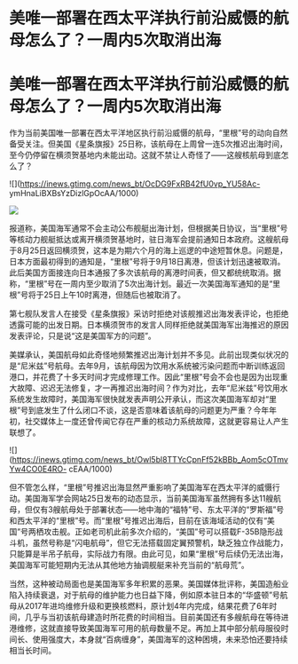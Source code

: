 # 美唯一部署在西太平洋执行前沿威慑的航母怎么了？一周内5次取消出海

# 美唯一部署在西太平洋执行前沿威慑的航母怎么了？一周内5次取消出海

作为当前美国唯一部署在西太平洋地区执行前沿威慑的航母，“里根”号的动向自然备受关注。但美国《星条旗报》25日称，该航母在上周曾一连5次推迟出海时间，至今仍停留在横须贺基地内未能出动。这就不禁让人奇怪了——这艘核航母到底怎么了？

![](https://inews.gtimg.com/news_bt/OcDG9FxRB42fU0vp_YU58Ac-
ymHnaLiBXBsYzDizlGpOcAA/1000)

![](https://inews.gtimg.com/news_bt/OAhX2YLw26lkfQJvSiGiIk2O3fUw3DK0gR__PaUWrPi50AA/1000)

报道称，美国海军通常不会主动公布舰艇出海计划，但根据美日协议，当“里根”号等核动力舰艇抵达或离开横须贺基地时，驻日海军会提前通知日本政府。这艘航母于8月25日返回横须贺，这本是为期六个月的海上巡逻的中途短暂休息。问题是，日本方面最初得到的通知是，“里根”号将于9月18日离港，但该计划迅速被取消。此后美国方面接连向日本通报了多次该航母的离港时间表，但又都统统取消。据称，“里根”号在一周内至少取消了5次出海计划。最近一次美国海军通知的是“里根”号将于25日上午10时离港，但随后也被取消了。

第七舰队发言人在接受《星条旗报》采访时拒绝对该舰推迟出海发表评论，也拒绝透露可能的出发日期。日本横须贺市的发言人同样拒绝就美国海军出海推迟的原因发表评论，只是说“这是美国军方的问题”。

美媒承认，美国航母如此奇怪地频繁推迟出海计划并不多见。此前出现类似状况的是“尼米兹”号航母。去年9月，该航母因为饮用水系统被污染问题而中断训练返回港口，并花费了十多天时间才完成修理工作。因此“里根”号会不会也是因为出现重大故障、迟迟无法修复，才一再推迟出海时间？作为对比，去年“尼米兹”号饮用水系统发生故障时，美国海军很快就发表声明公开承认，而这次美国海军却对“里根”号到底发生了什么闭口不谈，这是否意味着该航母的问题更为严重？今年年初，社交媒体上一度还曾传闻它存在严重的核动力系统故障，这就更容易让人产生联想了。

![](https://inews.gtimg.com/news_bt/Owl5bl8TTYcCpnFf52kBBb_Aom5cOTmvYw4CO0E4RO-
cEAA/1000)

但不管怎么样，“里根”号推迟出海显然严重影响了美国海军在西太平洋的威慑行动。美国海军学会网站25日发布的动态显示，当前美国海军虽然拥有多达11艘航母，但仅有3艘航母处于部署状态——地中海的“福特”号、东太平洋的“罗斯福”号和西太平洋的“里根”号。而“里根”号推迟出海后，目前在该海域活动的仅有“美国”号两栖攻击舰。正如老司机此前多次介绍的，“美国”号可以搭载F-35B隐形战斗机，虽然号称是“闪电航母”，但它无法搭载固定翼预警机，缺乏独立作战能力，只能算是半吊子航母，实际战力有限。由此可见，如果“里根”号后续仍无法出海，美国海军可能短期内无法从其他地方抽调舰艇来补充当前的“航母荒”。

当然，这种被动局面也是美国海军多年积累的恶果。美国媒体批评称，美国造船业陷入持续衰退，对于航母的维护能力也日益下降，例如原本驻日本的“华盛顿”号航母从2017年进坞维修升级和更换核燃料，原计划4年内完成，结果花费了6年时间，几乎与当初该航母建造时所花费的时间相当。目前美国还有多艘航母在等待进港维修，这就直接导致美国海军可用的航母数量不足。再加上其中部分航母服役时间长、使用强度大，本身就“百病缠身”，美国海军的这种困境，未来恐怕还要持续相当长时间。

